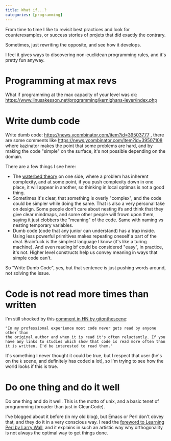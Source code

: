 ```yaml
---
title: What if...?
categories: [programming]
---
```


From time to time I like to revisit best practices and look for
counterexamples, or success stories of projets that did exactly the
contrary.

Sometimes, just rewriting the opposite, and see how it develops.

I feel it gives ways to discovering non-euclidean programming rules,
and it's pretty fun anyway.

# Programming at max revs
What if programming at the max capacity of your level was ok:
https://www.linusakesson.net/programming/kernighans-lever/index.php

# Write dumb code
Write dumb code: https://news.ycombinator.com/item?id=39503777 , there
are some comments like https://news.ycombinator.com/item?id=39507108
where kazinator makes the point that some problems are hard, and by
making the code "simple" on the surface, it's not possible depending
on the domain.

There are a few things I see here:
- The [waterbed theory](https://wiki.c2.com/?WaterbedTheory=) on one
  side, where a problem has inherent complexity, and at some point, if
  you push complexity down in one place, it will appear in another, so
  thinking in local optimas is not a good thing.
- Sometimes it's clear, that something is overly "complex", and the
  code could be simpler while doing the same. That is also a very
  personal take on design. Some people don't care about nesting ifs
  and think that they give clear mindmaps, and some other people will
  frown upon them, saying it just clobbers the "meaning" of the
  code. Same with naming vs nesting temporary variables.
- Dumb code (code that any junior can understand) has a trap
  inside. Using less powerful primitives makes repeating oneself a
  part of the deal. Brainfuck is the simplest language I know (it's
  like a turing machine). And even reading bf could be considered
  "easy", in practice, it's not. Higher level constructs help us
  convey meaning in ways that simple code can't.

So "Write Dumb Code", yes, but that sentence is just pushing words
around, not solving the issue.

# Code is not read more times than written
I'm still shocked by this [comment in HN by
gitonthescene](https://news.ycombinator.com/item?id=39613103):

    "In my professional experience most code never gets read by anyone other than
    the original author and when it is read it's often reluctantly. If you
    have any links to studies which show that code is read more often than
    it is written, I'd be interested to read them."

It's something I never thought it could be true, but I respect that
user (he's on the `k` scene, and definitely has coded a lot), so I'm
trying to see how the world looks if this is true.

# Do one thing and do it well

Do one thing and do it well. This is the motto of unix, and a basic
tenet of programming (broader than just in CleanCode).

I've blogged about it before (in my old blog), but Emacs or Perl don't
obvey that, and they do it in a very conscious way. I read the
[foreword to Learning Perl by Larry
Wall](https://news.ycombinator.com/item?id=39731960), and it explains
in such an artistic way why orthogonality is not always the optimal
way to get things done.
